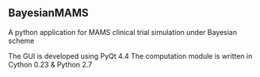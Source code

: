 ## BayesianMAMS ##
A python application for MAMS clinical trial simulation under Bayesian scheme

The GUI is developed using PyQt 4.4
The computation module is written in Cython 0.23 & Python 2.7
